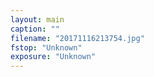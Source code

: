 ```yaml
---
layout: main
caption: ""
filename: "20171116213754.jpg"
fstop: "Unknown"
exposure: "Unknown"
---
```

